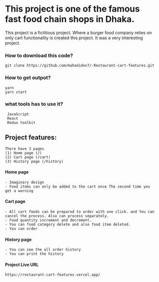 # This project is one of the famous fast food chain shops in Dhaka.

This project is a fictitious project. Where a burger food company relies on only cart functionality is created this project. It was a very interesting project.

### How to download this code?
    git clone https://github.com/mahadidev7/-Restaurant-cart-features.git

### How to get outpot?
    yarn
    yarn start 
    
    
### what tools has to use it?
     JavaScript
     React
     Redux toolkit

## Project features:

    There have 3 pages
    (1) Home page (/)
    (2) Cart page (/cart)
    (3) History page (/history)

#### Home page
    - Imaginary design
    - Food items can only be added to the cart once The second time you get a warning

#### Cart page
    - All cart foods can be prepared to order with one click. and You can cancel the process. Also can process separately.
    - Food quantity increment and decrement.
    - You can food category delete and also food item deleted.
    - You can order

#### History page
    - You can see the all order history
    - You can print the history

#### Project Live URL
    https://restaurant-cart-features.vercel.app/
